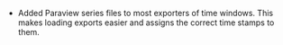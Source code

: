 - Added Paraview series files to most exporters of time windows. This makes loading exports easier and assigns the correct time stamps to them.
